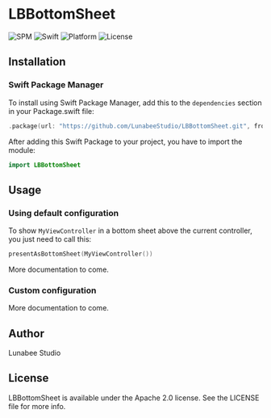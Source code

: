 # LBBottomSheet

![SPM](https://img.shields.io/badge/SPM-Compatible-brightgreen.svg?style=flat)
![Swift](https://img.shields.io/badge/Swift-v5-brightgreen.svg?style=flat)
![Platform](https://img.shields.io/badge/platform-iOS_11.4+-lightgrey.svg?style=flat)
![License](https://img.shields.io/badge/License-Apache--2.0-informational.svg?style=flat)

## Installation

### Swift Package Manager

To install using Swift Package Manager, add this to the `dependencies` section in your Package.swift file:
```swift
.package(url: "https://github.com/LunabeeStudio/LBBottomSheet.git", from: "0.9.0"),
```
   
After adding this Swift Package to your project, you have to import the module:   
```swift
import LBBottomSheet
```   

## Usage
### Using default configuration 
To show `MyViewController` in a bottom sheet above the current controller, you just need to call this:
```swift
presentAsBottomSheet(MyViewController())
```   
More documentation to come.   

### Custom configuration
More documentation to come.

## Author

Lunabee Studio     

## License

LBBottomSheet is available under the Apache 2.0 license. See the LICENSE file for more info.
